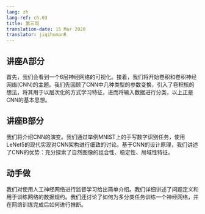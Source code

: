 ```yaml
---
lang: zh
lang-ref: ch.03
title: 第三周
translation-date: 15 Mar 2020
translator: jiqihumanR
---
```



## 讲座A部分

首先，我们会看到一个6层神经网络的可视化。接着，我们将开始卷积和卷积神经网络(CNN)的主题。我们先回顾了CNN中几种类型的参数变换，引入了卷积核的想法，将其用于以层次化的方式学习特征，进而将输入数据进行分类，以上正是CNN的基本思想。


## 讲座B部分

我们将介绍CNN的演变。我们通过举例MNIST上的手写数字识别任务，使用LeNet5的现代实现对CNN架构进行细致的讨论。基于CNN的设计原理，我们讲述了CNN的优势：充分探索了自然图像的组合性、稳定性、局域性特征。


## 动手做

我们对使用人工神经网络进行监督学习给出简单介绍。我们详细讲述了问题定义和用于训练网络的数据规约。我们还讨论了如何为多分类任务训练一个神经网络，并在网络训练完成后如何进行推断。